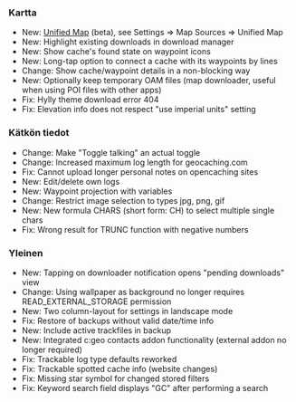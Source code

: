 ### Kartta
- New: [Unified Map](https://github.com/cgeo/cgeo/wiki/UnifiedMap) (beta), see Settings => Map Sources => Unified Map
- New: Highlight existing downloads in download manager
- New: Show cache's found state on waypoint icons
- New: Long-tap option to connect a cache with its waypoints by lines
- Change: Show cache/waypoint details in a non-blocking way
- New: Optionally keep temporary OAM files (map downloader, useful when using POI files with other apps)
- Fix: Hylly theme download error 404
- Fix: Elevation info does not respect "use imperial units" setting

### Kätkön tiedot
- Change: Make "Toggle talking" an actual toggle
- Change: Increased maximum log length for geocaching.com
- Fix: Cannot upload longer personal notes on opencaching sites
- New: Edit/delete own logs
- New: Waypoint projection with variables
- Change: Restrict image selection to types jpg, png, gif
- New: New formula CHARS (short form: CH) to select multiple single chars
- Fix: Wrong result for TRUNC function with negative numbers

### Yleinen
- New: Tapping on downloader notification opens "pending downloads" view
- Change: Using wallpaper as background no longer requires READ_EXTERNAL_STORAGE permission
- New: Two column-layout for settings in landscape mode
- Fix: Restore of backups without valid date/time info
- New: Include active trackfiles in backup
- New: Integrated c:geo contacts addon functionality (external addon no longer required)
- Fix: Trackable log type defaults reworked
- Fix: Trackable spotted cache info (website changes)
- Fix: Missing star symbol for changed stored filters
- Fix: Keyword search field displays "GC" after performing a search
